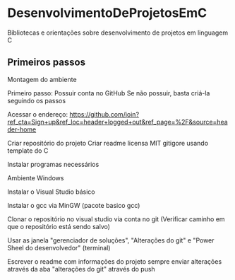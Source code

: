 # DesenvolvimentoDeProjetosEmC
Bibliotecas e orientações sobre desenvolvimento de projetos em linguagem C

## Primeiros passos
Montagem do ambiente

Primeiro passo: Possuir conta no GitHub
Se não possuir, basta criá-la seguindo os passos

Acessar o endereço: https://github.com/join?ref_cta=Sign+up&ref_loc=header+logged+out&ref_page=%2F&source=header-home

Criar repositório do projeto
Criar readme
licensa MIT
gitigore usando template do C

Instalar programas necessários

Ambiente Windows

Instalar o Visual Studio básico

Instalar o gcc via MinGW (pacote basico gcc)

Clonar o repositório no visual studio via conta no git
(Verificar caminho em que o repositório está sendo salvo)

Usar as janela "gerenciador de soluções", "Alterações do git" e "Power Sheel do desenvolvedor" (terminal)

Escrever o readme com informações do projeto
sempre enviar alterações através da aba "alterações do git" através do push

